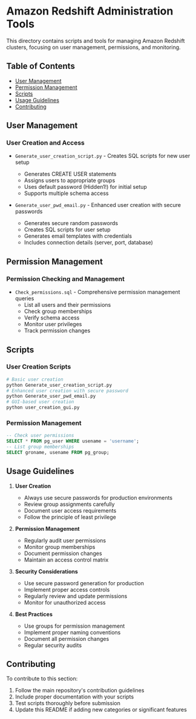 # Amazon Redshift Administration Tools

This directory contains scripts and tools for managing Amazon Redshift clusters, focusing on user management, permissions, and monitoring.

## Table of Contents
- [User Management](#user-management)
- [Permission Management](#permission-management)
- [Scripts](#scripts)
- [Usage Guidelines](#usage-guidelines)
- [Contributing](#contributing)

## User Management

### User Creation and Access
- `Generate_user_creation_script.py` - Creates SQL scripts for new user setup
  - Generates CREATE USER statements
  - Assigns users to appropriate groups
  - Uses default password (Hidden1!) for initial setup
  - Supports multiple schema access

- `Generate_user_pwd_email.py` - Enhanced user creation with secure passwords
  - Generates secure random passwords
  - Creates SQL scripts for user setup
  - Generates email templates with credentials
  - Includes connection details (server, port, database)

## Permission Management

### Permission Checking and Management
- `Check_permissions.sql` - Comprehensive permission management queries
  - List all users and their permissions
  - Check group memberships
  - Verify schema access
  - Monitor user privileges
  - Track permission changes

## Scripts

### User Creation Scripts
```bash
# Basic user creation
python Generate_user_creation_script.py
# Enhanced user creation with secure password
python Generate_user_pwd_email.py
# GUI-based user creation
python user_creation_gui.py
```

### Permission Management
```sql
-- Check user permissions
SELECT * FROM pg_user WHERE usename = 'username';
-- List group memberships
SELECT groname, usename FROM pg_group;
```

## Usage Guidelines

1. **User Creation**
   - Always use secure passwords for production environments
   - Review group assignments carefully
   - Document user access requirements
   - Follow the principle of least privilege

2. **Permission Management**
   - Regularly audit user permissions
   - Monitor group memberships
   - Document permission changes
   - Maintain an access control matrix

3. **Security Considerations**
   - Use secure password generation for production
   - Implement proper access controls
   - Regularly review and update permissions
   - Monitor for unauthorized access

4. **Best Practices**
   - Use groups for permission management
   - Implement proper naming conventions
   - Document all permission changes
   - Regular security audits

## Contributing

To contribute to this section:
1. Follow the main repository's contribution guidelines
2. Include proper documentation with your scripts
3. Test scripts thoroughly before submission
4. Update this README if adding new categories or significant features
